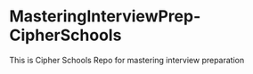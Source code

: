 # MasteringInterviewPrep-CipherSchools
This is Cipher Schools Repo for mastering interview preparation
